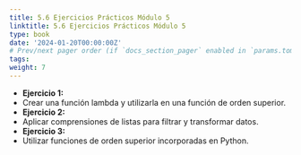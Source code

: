 ```yaml
---
title: 5.6 Ejercicios Prácticos Módulo 5
linktitle: 5.6 Ejercicios Prácticos Módulo 5
type: book
date: '2024-01-20T00:00:00Z'
# Prev/next pager order (if `docs_section_pager` enabled in `params.toml`)
tags: 
weight: 7
---
```


- **Ejercicio 1:**
- Crear una función lambda y utilizarla en una función de orden superior.
- **Ejercicio 2:**
- Aplicar comprensiones de listas para filtrar y transformar datos.
- **Ejercicio 3:**
- Utilizar funciones de orden superior incorporadas en Python.
